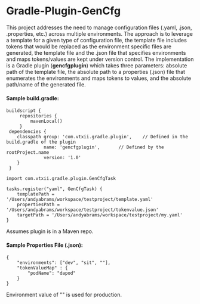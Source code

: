 # Gradle-Plugin-GenCfg

This project addresses the need to manage configuration files (.yaml, .json, .properties, etc.) across multiple environments.  The approach is to leverage a template for a given type of configuration file, the template file includes tokens that would be replaced as the environment specific files are generated, the template file and the .json file that specifies environments and maps tokens/values are kept under version control.  The implementation is a Gradle plugin (**gencfgplugin**) which takes three parameters:  absolute path of the template file, the absolute path to a properties (.json) file that enumerates the environments and maps tokens to values, and the absolute path/name of the generated file.     

#### Sample build.gradle:

	buildscript {
	     repositories {
	         mavenLocal()
	     }
	 dependencies {
	    classpath group: 'com.vtxii.gradle.plugin',    // Defined in the build.gradle of the plugin
	              name: 'gencfgplugin',       // Defined by the rootProject.name 
	              version: '1.0'
	    }
	 }
	
	import com.vtxii.gradle.plugin.GenCfgTask
	
	tasks.register("yaml", GenCfgTask) {
	    templatePath = '/Users/andyabrams/workspace/testproject/template.yaml'
	    propertiesPath = '/Users/andyabrams/workspace/testproject/tokenvalue.json'
	    targetPath = '/Users/andyabrams/workspace/testproject/my.yaml'
	}
	
Assumes plugin is in a Maven repo.

#### Sample Properties File (.json):

	{
		"environments": ["dev", "sit", ""],
		"tokenValueMap" : {
			"podName": "dapod"
		}
	}
	
Environment value of "" is used for production.